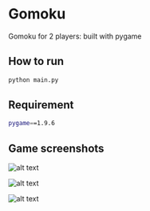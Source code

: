 # Gomoku
Gomoku for 2 players: built with pygame

## How to run
```bash
python main.py
```

## Requirement
```bash
pygame==1.9.6
```

## Game screenshots

![alt text](https://github.com/positive235/100-DAYS-OF-CODE/blob/master/190504_gomoku/0504_start_gomoku.png)

![alt text](https://github.com/positive235/100-DAYS-OF-CODE/blob/master/190504_gomoku/0504_playing_gomoku.png)

![alt text](https://github.com/positive235/100-DAYS-OF-CODE/blob/master/190504_gomoku/0504playing_gomoku(2).png)
